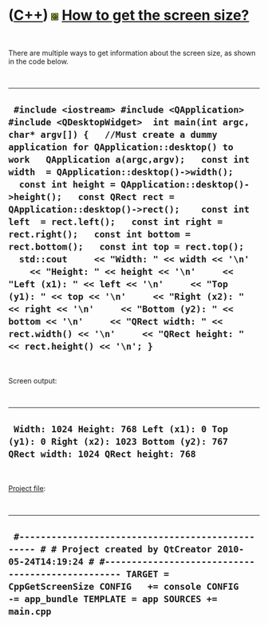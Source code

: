 
 

 

 

 

 

([C++](Cpp.md)) ![Qt](PicQt.png) [How to get the screen size?](CppQtGetScreenSize.md)
=======================================================================================

 

There are multiple ways to get information about the screen size, as
shown in the code below.

 

  ----------------------------------------------------------------------------------------------------------------------------------------------------------------------------------------------------------------------------------------------------------------------------------------------------------------------------------------------------------------------------------------------------------------------------------------------------------------------------------------------------------------------------------------------------------------------------------------------------------------------------------------------------------------------------------------------------------------------------------------------------------------------------------------------------------------------------------------------------------------------------
  ` #include <iostream> #include <QApplication> #include <QDesktopWidget>  int main(int argc, char* argv[]) {   //Must create a dummy application for QApplication::desktop() to work   QApplication a(argc,argv);   const int width  = QApplication::desktop()->width();   const int height = QApplication::desktop()->height();   const QRect rect = QApplication::desktop()->rect();    const int left  = rect.left();   const int right = rect.right();   const int bottom = rect.bottom();   const int top = rect.top();    std::cout     << "Width: " << width << '\n'     << "Height: " << height << '\n'     << "Left (x1): " << left << '\n'     << "Top (y1): " << top << '\n'     << "Right (x2): " << right << '\n'     << "Bottom (y2): " << bottom << '\n'     << "QRect width: " << rect.width() << '\n'     << "QRect height: " << rect.height() << '\n'; }`
  ----------------------------------------------------------------------------------------------------------------------------------------------------------------------------------------------------------------------------------------------------------------------------------------------------------------------------------------------------------------------------------------------------------------------------------------------------------------------------------------------------------------------------------------------------------------------------------------------------------------------------------------------------------------------------------------------------------------------------------------------------------------------------------------------------------------------------------------------------------------------------

 

Screen output:

 

  ---------------------------------------------------------------------------------------------------------------------------
  ` Width: 1024 Height: 768 Left (x1): 0 Top (y1): 0 Right (x2): 1023 Bottom (y2): 767 QRect width: 1024 QRect height: 768`
  ---------------------------------------------------------------------------------------------------------------------------

 

[Project file](CppQtProjectFile.md):

 

  -------------------------------------------------------------------------------------------------------------------------------------------------------------------------------------------------------------------------------------------------------------------------
  ` #------------------------------------------------- # # Project created by QtCreator 2010-05-24T14:19:24 # #------------------------------------------------- TARGET = CppGetScreenSize CONFIG   += console CONFIG   -= app_bundle TEMPLATE = app SOURCES += main.cpp`
  -------------------------------------------------------------------------------------------------------------------------------------------------------------------------------------------------------------------------------------------------------------------------

 

 

 

 

 

 


